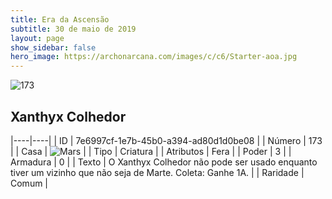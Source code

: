 ```yaml
---
title: Era da Ascensão
subtitle: 30 de maio de 2019
layout: page
show_sidebar: false
hero_image: https://archonarcana.com/images/c/c6/Starter-aoa.jpg
---
```


![173](https://cdn.keyforgegame.com/media/card_front/pt/435_173_X5G3GV2JVMPM_pt.png)

## Xanthyx Colhedor

|----|----|
| ID | 7e6997cf-1e7b-45b0-a394-ad80d1d0be08 |
| Número | 173 |
| Casa | ![Mars](https://archonarcana.com/images/thumb/d/de/Mars.png/22px-Mars.png "Marte") |
| Tipo | Criatura |
| Atributos | Fera |
| Poder | 3 |
| Armadura | 0 |
| Texto | O Xanthyx Colhedor não pode ser usado enquanto tiver um vizinho que não seja de Marte. Coleta: Ganhe 1A. |
| Raridade | Comum |
